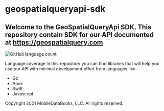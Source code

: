 # geospatialqueryapi-sdk

## Welcome to the GeoSpatialQueryApi SDK. This repository contain SDK for our API documented at https://geospatialquery.com
 
![GitHub language count](https://img.shields.io/github/languages/count/geospatialqueryapi/geospatialqueryapi-sdk)


Language coverage
In this repository you can find libraries that will help you use our API with minimal development effort from languages like:
- Go
- Apex
- Swift
- Javascript

Copyright 2021 MobileDataBooks, LLC. All rights reserved.